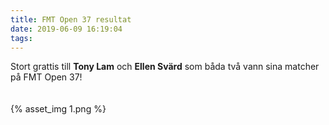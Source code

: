 ```yaml
---
title: FMT Open 37 resultat
date: 2019-06-09 16:19:04
tags:
---
```


Stort grattis till **Tony Lam** och **Ellen Svärd** som båda två vann sina matcher på FMT Open 37!

<div style="padding-top: 20px; width: 100%;">
	{% asset_img 1.png %}
</div>